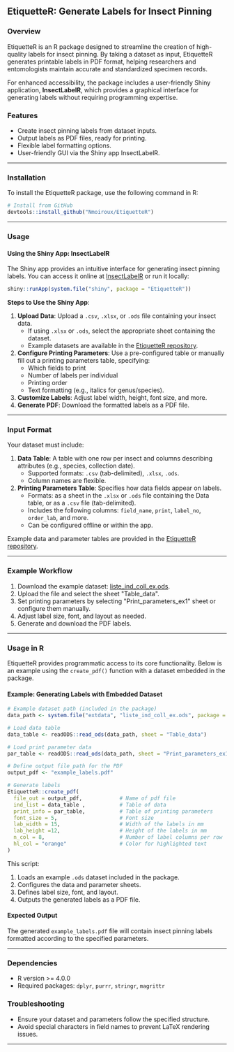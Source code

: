 ## EtiquetteR: Generate Labels for Insect Pinning

### Overview
EtiquetteR is an R package designed to streamline the creation of high-quality labels for insect pinning. By taking a dataset as input, EtiquetteR generates printable labels in PDF format, helping researchers and entomologists maintain accurate and standardized specimen records.

For enhanced accessibility, the package includes a user-friendly Shiny application, **InsectLabelR**, which provides a graphical interface for generating labels without requiring programming expertise.

### Features
- Create insect pinning labels from dataset inputs.
- Output labels as PDF files, ready for printing.
- Flexible label formatting options.
- User-friendly GUI via the Shiny app InsectLabelR.

---

### Installation
To install the EtiquetteR package, use the following command in R:
```R
# Install from GitHub
devtools::install_github("Nmoiroux/EtiquetteR")
```

---

### Usage
#### Using the Shiny App: **InsectLabelR**
The Shiny app provides an intuitive interface for generating insect pinning labels. You can access it online at [InsectLabelR](https://nicolas-moiroux.shinyapps.io/InsectLabelR/) or run it locally:
```R
shiny::runApp(system.file("shiny", package = "EtiquetteR"))
```

**Steps to Use the Shiny App**:
1. **Upload Data**: Upload a `.csv`, `.xlsx`, or `.ods` file containing your insect data.
   - If using `.xlsx` or `.ods`, select the appropriate sheet containing the dataset.
   - Example datasets are available in the [EtiquetteR repository](https://github.com/Nmoiroux/EtiquetteR/tree/main/inst/extdata).
2. **Configure Printing Parameters**: Use a pre-configured table or manually fill out a printing parameters table, specifying:
   - Which fields to print
   - Number of labels per individual
   - Printing order
   - Text formatting (e.g., italics for genus/species).
3. **Customize Labels**: Adjust label width, height, font size, and more.
4. **Generate PDF**: Download the formatted labels as a PDF file.

---

### Input Format
Your dataset must include:
1. **Data Table**: A table with one row per insect and columns describing attributes (e.g., species, collection date).
   - Supported formats: `.csv` (tab-delimited), `.xlsx`, `.ods`.
   - Column names are flexible.
2. **Printing Parameters Table**: Specifies how data fields appear on labels.
   - Formats: as a sheet in the `.xlsx` or `.ods` file containing the Data table, or as a `.csv` file (tab-delimited).
   - Includes the following columns: `field_name`, `print`, `label_no`, `order_lab`, and more.
   - Can be configured offline or within the app. 

Example data and parameter tables are provided in the [EtiquetteR repository](https://github.com/Nmoiroux/EtiquetteR/tree/main/inst/extdata).

---

### Example Workflow
1. Download the example dataset: [liste_ind_coll_ex.ods](https://github.com/Nmoiroux/EtiquetteR/blob/main/inst/extdata/liste_ind_coll_ex.ods).
2. Upload the file and select the sheet "Table_data".
3. Set printing parameters by selecting "Print_parameters_ex1" sheet or configure them manually.
4. Adjust label size, font, and layout as needed.
5. Generate and download the PDF labels.

---

### Usage in R

EtiquetteR provides programmatic access to its core functionality. Below is an example using the `create_pdf()` function with a dataset embedded in the package.

#### Example: Generating Labels with Embedded Dataset

```R
# Example dataset path (included in the package)
data_path <- system.file("extdata", "liste_ind_coll_ex.ods", package = "EtiquetteR")

# Load data table
data_table <- readODS::read_ods(data_path, sheet = "Table_data")

# Load print parameter data
par_table <- readODS::read_ods(data_path, sheet = "Print_parameters_ex1")

# Define output file path for the PDF
output_pdf <- "example_labels.pdf"

# Generate labels
EtiquetteR::create_pdf(
  file_out = output_pdf,            # Name of pdf file
  ind_list = data_table ,           # Table of data
  print_info = par_table,           # Table of printing parameters
  font_size = 5,                    # Font size
  lab_width = 15,                   # Width of the labels in mm
  lab_height =12,                   # Height of the labels in mm
  n_col = 8,                        # Number of label columns per row
  hl_col = "orange"                 # Color for highlighted text
) 
```

This script:
1. Loads an example `.ods` dataset included in the package.
2. Configures the data and parameter sheets.
3. Defines label size, font, and layout.
4. Outputs the generated labels as a PDF file.

#### Expected Output
The generated `example_labels.pdf` file will contain insect pinning labels formatted according to the specified parameters.



---

### Dependencies
- R version >= 4.0.0
- Required packages: `dplyr`, `purrr`, `stringr`, `magrittr`

### Troubleshooting
- Ensure your dataset and parameters follow the specified structure.
- Avoid special characters in field names to prevent LaTeX rendering issues.

---
